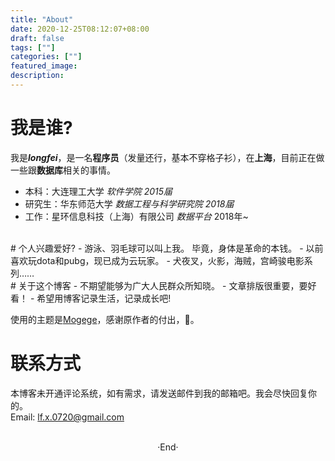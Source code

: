 ```yaml
---
title: "About"
date: 2020-12-25T08:12:07+08:00
draft: false
tags: [""]
categories: [""]
featured_image: 
description: 
---
```

# 我是谁?
我是***longfei***，是一名**程序员**（发量还行，基本不穿格子衫），在**上海**，目前正在做一些跟**数据库**相关的事情。
- 本科：大连理工大学 *软件学院 2015届*
- 研究生：华东师范大学 *数据工程与科学研究院 2018届*
- 工作：星环信息科技（上海）有限公司 *数据平台* 2018年~
<br>
# 个人兴趣爱好?
- 游泳、羽毛球可以叫上我。 毕竟，身体是革命的本钱。
- 以前喜欢玩dota和pubg，现已成为云玩家。
- 犬夜叉，火影，海贼，宫崎骏电影系列……
<br>
# 关于这个博客
- 不期望能够为广大人民群众所知晓。
- 文章排版很重要，要好看！
- 希望用博客记录生活，记录成长吧!

使用的主题是[Mogege](https://github.com/Mogeko/Mogege)，感谢原作者的付出，🙏。
<br>
# 联系方式
本博客未开通评论系统，如有需求，请发送邮件到我的邮箱吧。我会尽快回复你的。  
Email: lf.x.0720@gmail.com

<br> 

<center>  ·End·  </center>
